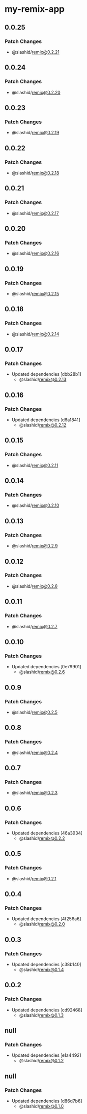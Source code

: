 # my-remix-app

## 0.0.25

### Patch Changes

- @slashid/remix@0.2.21

## 0.0.24

### Patch Changes

- @slashid/remix@0.2.20

## 0.0.23

### Patch Changes

- @slashid/remix@0.2.19

## 0.0.22

### Patch Changes

- @slashid/remix@0.2.18

## 0.0.21

### Patch Changes

- @slashid/remix@0.2.17

## 0.0.20

### Patch Changes

- @slashid/remix@0.2.16

## 0.0.19

### Patch Changes

- @slashid/remix@0.2.15

## 0.0.18

### Patch Changes

- @slashid/remix@0.2.14

## 0.0.17

### Patch Changes

- Updated dependencies [dbb28b1]
  - @slashid/remix@0.2.13

## 0.0.16

### Patch Changes

- Updated dependencies [d6a1841]
  - @slashid/remix@0.2.12

## 0.0.15

### Patch Changes

- @slashid/remix@0.2.11

## 0.0.14

### Patch Changes

- @slashid/remix@0.2.10

## 0.0.13

### Patch Changes

- @slashid/remix@0.2.9

## 0.0.12

### Patch Changes

- @slashid/remix@0.2.8

## 0.0.11

### Patch Changes

- @slashid/remix@0.2.7

## 0.0.10

### Patch Changes

- Updated dependencies [0e79901]
  - @slashid/remix@0.2.6

## 0.0.9

### Patch Changes

- @slashid/remix@0.2.5

## 0.0.8

### Patch Changes

- @slashid/remix@0.2.4

## 0.0.7

### Patch Changes

- @slashid/remix@0.2.3

## 0.0.6

### Patch Changes

- Updated dependencies [46a3934]
  - @slashid/remix@0.2.2

## 0.0.5

### Patch Changes

- @slashid/remix@0.2.1

## 0.0.4

### Patch Changes

- Updated dependencies [4f256a6]
  - @slashid/remix@0.2.0

## 0.0.3

### Patch Changes

- Updated dependencies [c38b140]
  - @slashid/remix@0.1.4

## 0.0.2

### Patch Changes

- Updated dependencies [cd92468]
  - @slashid/remix@0.1.3

## null

### Patch Changes

- Updated dependencies [e1a4492]
  - @slashid/remix@0.1.2

## null

### Patch Changes

- Updated dependencies [d86d7b6]
  - @slashid/remix@0.1.0
